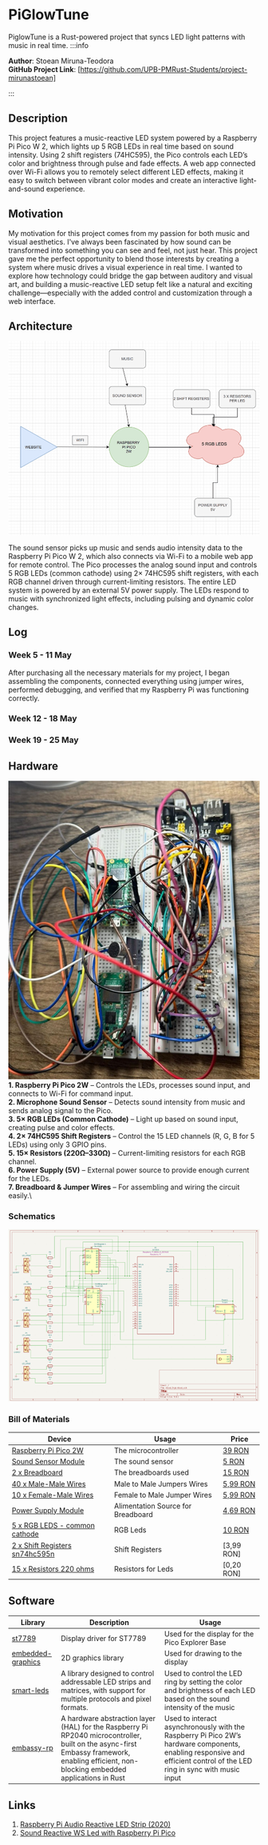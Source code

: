 # PiGlowTune
PiglowTune is a Rust-powered project that syncs LED light patterns with music in real time.
:::info 

**Author**: Stoean Miruna-Teodora \
**GitHub Project Link**: [https://github.com/UPB-PMRust-Students/project-mirunastoean]

:::

## Description

This project features a music-reactive LED system powered by a Raspberry Pi Pico W 2, which lights up 5 RGB LEDs in real time based on sound intensity. Using 2 shift registers (74HC595), the Pico controls each LED’s color and brightness through pulse and fade effects. A web app connected over Wi-Fi allows you to remotely select different LED effects, making it easy to switch between vibrant color modes and create an interactive light-and-sound experience.

## Motivation

My motivation for this project comes from my passion for both music and visual aesthetics. I've always been fascinated by how sound can be transformed into something you can see and feel, not just hear. This project gave me the perfect opportunity to blend those interests by creating a system where music drives a visual experience in real time. I wanted to explore how technology could bridge the gap between auditory and visual art, and building a music-reactive LED setup felt like a natural and exciting challenge—especially with the added control and customization through a web interface.

## Architecture 

![Diagram](diagram.webp)


The sound sensor picks up music and sends audio intensity data to the Raspberry Pi Pico W 2, which also connects via Wi-Fi to a mobile web app for remote control. The Pico processes the analog sound input and controls 5 RGB LEDs (common cathode) using 2× 74HC595 shift registers, with each RGB channel driven through current-limiting resistors. The entire LED system is powered by an external 5V power supply. The LEDs respond to music with synchronized light effects, including pulsing and dynamic color changes.
## Log



### Week 5 - 11 May
After purchasing all the necessary materials for my project, I began assembling the components, connected everything using jumper wires, performed debugging, and verified that my Raspberry Pi was functioning correctly.
### Week 12 - 18 May

### Week 19 - 25 May

## Hardware

![Poza](poza_proiect.webp)\
**1. Raspberry Pi Pico 2W** – Controls the LEDs, processes sound input, and connects to Wi-Fi for command input.\
**2. Microphone Sound Sensor** – Detects sound intensity from music and sends analog signal to the Pico.\
**3. 5× RGB LEDs (Common Cathode)** – Light up based on sound input, creating pulse and color effects.\
**4. 2× 74HC595 Shift Registers** – Control the 15 LED channels (R, G, B for 5 LEDs) using only 3 GPIO pins.\
**5. 15× Resistors (220Ω–330Ω)** – Current-limiting resistors for each RGB channel.\
**6. Power Supply (5V)** – External power source to provide enough current for the LEDs.\
**7. Breadboard & Jumper Wires** – For assembling and wiring the circuit easily.\

### Schematics

![schema](./kicad_diagram.webp)

### Bill of Materials

<!-- Fill out this table with all the hardware components that you might need.

The format is 
```
| [Device](link://to/device) | This is used ... | [price](link://to/store) |

```

-->

| Device | Usage | Price |
|--------|--------|-------|
| [Raspberry Pi Pico 2W](https://www.raspberrypi.com/documentation/microcontrollers/raspberry-pi-pico.html) | The microcontroller | [39 RON](https://www.optimusdigital.ro/en/raspberry-pi-boards/13327-raspberry-pi-pico-2-w.html?gad_source=1&gbraid=0AAAAADv-p3DfPn0jghDBkW5rmkni4ZwoA&gclid=Cj0KCQjwlMfABhCWARIsADGXdy_lnzlbb9XJk7UTW9TkCTAm8ZO8qfzlB-ip4f0Q1Y9SH4H72JOmpJIaAg6iEALw_wcB) |
| [ Sound Sensor Module](https://docs.sunfounder.com/projects/vincent-kit/en/latest/components/component_sound_module.html) | The sound sensor | [5 RON](https://www.optimusdigital.ro/en/others/12325-sound-sensor-module-no-cable.html?gad_source=1&gbraid=0AAAAADv-p3DfPn0jghDBkW5rmkni4ZwoA&gclid=Cj0KCQjwlMfABhCWARIsADGXdy-HKSPwoqj3SIXiT-xBpWjE4KsrZDu62aPRudyepcXEmM5GoV-WlKkaAmLYEALw_wcB)|
| [ 2 x Breadboard ](https://os.mbed.com/handbook/Breadboard) | The breadboards used | [15 RON](https://www.optimusdigital.ro/en/breadboards/8-breadboard-hq-830-points.html?gad_source=1&gbraid=0AAAAADv-p3Bg2RZlhy48fcp-_r0lc4u3t&gclid=Cj0KCQjwlMfABhCWARIsADGXdy_ZvCM78LZHRQIGdsT20NooKmcugTGzs2lQRYEnMjOO0kPVxvZpem4aAmZNEALw_wcB) |
| [ 40 x Male-Male Wires](https://docs.sunfounder.com/projects/sf-components/en/latest/component_wires.html) | Male to Male Jumpers Wires| [5,99 RON](https://www.optimusdigital.ro/ro/fire-fire-mufate/886-set-fire-tata-tata-40p-15-cm.html?search_query=fire+tata+tata&results=73)|
| [10 x Female-Male Wires](https://docs.sunfounder.com/projects/sf-components/en/latest/component_wires.html) | Female to Male Jumper Wires | [5,99 RON](https://www.optimusdigital.ro/en/wires-with-connectors/653-10-cm-40p-male-to-female-wire.html?gad_source=1&gbraid=0AAAAADv-p3B_VkQFxiPfaNoAEcFAPICVQ&gclid=Cj0KCQjw_dbABhC5ARIsAAh2Z-TVakS-GcyoE-yBG96jgOewY1Ps9Q-EOhbhifYEJ2SK_i-J9Z-BW1kaAh3GEALw_wcB)|
| [Power Supply Module](https://docs.sunfounder.com/projects/kepler-kit/en/latest/component/component_power_module.html)| Alimentation Source for Breadboard|[4,69 RON](https://www.optimusdigital.ro/ro/electronica-de-putere-stabilizatoare-liniare/61-sursa-de-alimentare-pentru-breadboard.html?gad_source=1&gbraid=0AAAAADv-p3B_VkQFxiPfaNoAEcFAPICVQ&gclid=Cj0KCQjw_dbABhC5ARIsAAh2Z-TMS5d9pNDhk9tBLnjs0ttXkzHn5xV4ZCWnihaWuqgMuibOegNXTZAaAlwzEALw_wcB)|
| [ 5 x RGB LEDS - common cathode ](https://docs.sunfounder.com/projects/sf-components/en/latest/component_rgb_led.html)| RGB Leds|[10 RON](https://ardushop.ro/ro/display-uri-si-led-uri/958-led-rgb-tricolor-cu-catod-comun-5mm-6427854012944.html?gad_source=1&gad_campaignid=22058879462&gbraid=0AAAAADlKU-41-2czyYDWcrCVAuZSa0kRI&gclid=CjwKCAjw24vBBhABEiwANFG7y8ltd5iA-k0_BmYtOtXt_0ODS_V8emFuJzP-SkxBvEEjkGQbNOdHFBoCia8QAvD_BwE)|
| [2 x Shift Registers sn74hc595n](https://www.ti.com/lit/ds/symlink/sn74hc595.pdf)| Shift Registers |[3,99 RON]|(https://www.optimusdigital.ro/en/others/2448-registru-de-deplasare-74hc595-dip-16.html?srsltid=AfmBOopvOxLjvj3ABPM4012zM-5k2W55KAx3s47IDq2ji_H--yB9nS_7)|
| [15 x Resistors 220 ohms](https://www.anypcba.com/blogs/electronic-component-knowledge/decoding-the-220-ohm-resistor-applications-color-codes-and-practical-guide.html)| Resistors for Leds |[0,20 RON]|(https://www.optimusdigital.ro/en/resistors/1097-025w-220-resistor.html?gad_source=1&gad_campaignid=19615979487&gbraid=0AAAAADv-p3BwDHjuGRdU2n8sxhv2sTEI7&gclid=CjwKCAjw24vBBhABEiwANFG7y3Oyo4j9zWwgc0UgB0QlPGJuU_ZXPCTKlXxIArl-HLIU7fOqC8XQzRoC1t8QAvD_BwE)|



## Software

| Library | Description | Usage |
|---------|-------------|-------|
| [st7789](https://github.com/almindor/st7789) | Display driver for ST7789 | Used for the display for the Pico Explorer Base |
| [embedded-graphics](https://github.com/embedded-graphics/embedded-graphics) | 2D graphics library | Used for drawing to the display |
| [smart-leds](https://github.com/smart-leds-rs/smart-leds)| A library designed to control addressable LED strips and matrices, with support for multiple protocols and pixel formats.| Used to control the LED ring by setting the color and brightness of each LED based on the sound intensity of the music|
| [embassy-rp](https://docs.embassy.dev/embassy-rp/git/rp2040/index.html)| A hardware abstraction layer (HAL) for the Raspberry Pi RP2040 microcontroller, built on the async-first Embassy framework, enabling efficient, non-blocking embedded applications in Rust| Used to interact asynchronously with the Raspberry Pi Pico 2W’s hardware components, enabling responsive and efficient control of the LED ring in sync with music input|



## Links

<!-- Add a few links that inspired you and that you think you will use for your project -->

1. [Raspberry Pi Audio Reactive LED Strip (2020)](https://www.youtube.com/watch?v=7YLF-N0596I)
2. [Sound Reactive WS Led with Raspberry Pi Pico](https://www.youtube.com/watch?v=PaSVcxk2iVk&t=3s)

